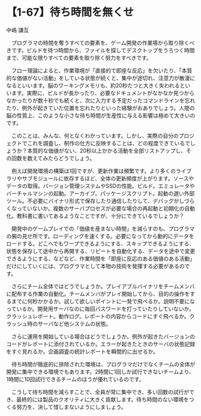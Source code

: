 # 【1-67】待ち時間を無くせ

<div class="author">中嶋 謙互</div>

　プログラマの時間を奪うすべての要素を、ゲーム開発の作業場から取り除くべきです。ビルドを待つ時間から、ファイルを探してデスクトップをうろつく時間まで、可能な限りすべての要素を取り除く努力をすべきです。

　フロー理論によると、作業環境が「直接的で即座な反応」を欠いたり、「本質的な価値がない活動」をしている状態が続くと、集中が途切れ、注意力が散漫になるといいます。脳のワーキングメモリも、約20秒たつと大きく失われるといいます。実際に、ビルドが長かったり、必要なドキュメントがなかなか見つからなかったりが数十秒でも続くと、次に入力する予定だったコマンドラインを忘れたり、例外が起きていた位置を忘れたりといった経験がおありでしょう。人間の脳の性質上、このような小さな待ち時間が生産性に与える影響は極めて大きいのです。

　このことは、みんな、何となくわかっています。しかし、実際の自分のプロジェクトでこれを調査し、制作の仕方に反映することは、どの程度できているでしょうか？本質的な価値がない、20秒以上かかる活動を全部リストアップし、その回数を数えてみたらどうでしょう。

　例えば開発環境の構築は1回ですが、更新作業は頻繁です。より多くのライブラリやサブモジュールに依存するほど、全体の更新頻度が上がります。ソースやデータの取得。バージョン管理システムやSSDの性能。ビルド。エミュレータやバーチャルマシンの起動。アーカイブ。パッケージスクリプト。起動の遅い外部ツール。不必要にバイナリ形式で保存したり通信したりして、デバッグがしづらくなっていないか。複数のサーバプロセスが必要な場合の再起動と初期化の自動化。教科書に書いてあるようなことですが、十分にできているでしょうか？

　開発中のゲームプレイでの「価値を産まない時間」を減らすのも、プログラマの腕の見せ所です。ローディングを速くする。必要になってから動的にデータをロードする。どこへでもワープできるようにする、スキップできるようにする、状態を保存して途中から再開する、リピートを自動化する、データを途中で変更できるようにする、などなど、作業時間を「即座に反応のある価値のある活動」だけにしていくには、プログラマとして本物の技術を発揮する必要があるのです。

　さらにチーム全体ではどうでしょうか。プレイアブルバイナリをチームメンバに配布する作業の自動化。チームメンバがプレイ開始してから、目的の操作をするまでに何秒かかるか。試して欲しいポイントに一発で飛べるか。説明不要になっているか。開発用サーバなのに毎回パスワードを打っていたりしていないか。クラッシュレポート。動作ログ。レポートの内容からコードにすぐ飛べるか。クラッシュ時のサーバなど他システムの状態。

　さらに運用を開始している場合はどうでしょうか。例外が起きたバージョンのコードがレポートに添付されているか。エラーが起きたときのサーバの状態記録をすぐ見れるか。企画調査の統計レポートを瞬間的に出せるか。

　待ち時間が徹底的に排除された環境は、プログラマだけでなくチームの全体が開発に集中できる環境でもあります。2時間に1回しか試行できないチームより、1時間に10回試行できるチームのほうが優れているのです。

　こうして待ち時間を減らすことで、全員が常に集中でき、多い回数の試行ができ、最終的には製品のクオリティに大きく貢献します。待ち時間のない環境をつくる努力を、決して惜しまないようにしましょう。
